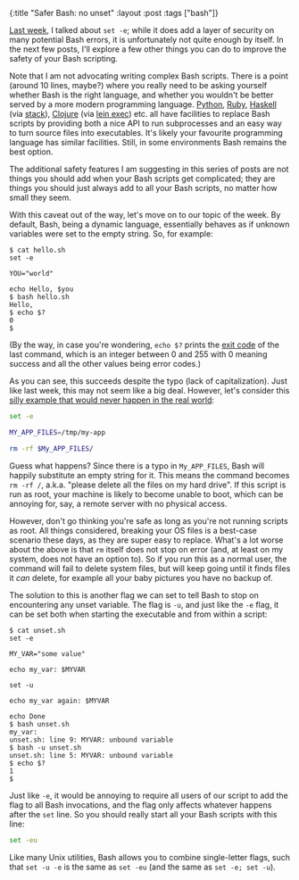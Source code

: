 {:title "Safer Bash: no unset"
 :layout :post
 :tags ["bash"]}

[Last week], I talked about `set -e`; while it does add a layer of security on
many potential Bash errors, it is unfortunately not quite enough by itself. In
the next few posts, I'll explore a few other things you can do to improve the
safety of your Bash scripting.

Note that I am not advocating writing complex Bash scripts. There is a point
(around 10 lines, maybe?) where you really need to be asking yourself whether
Bash is the right language, and whether you wouldn't be better served by a more
modern programming language. [Python], [Ruby], [Haskell] (via [stack]),
[Clojure] (via [lein exec]) etc. all have facilities to replace Bash scripts by
providing both a nice API to run subprocesses and an easy way to turn source
files into executables. It's likely your favourite programming language has
similar facilities. Still, in some environments Bash remains the best option.

The additional safety features I am suggesting in this series of posts are not
things you should add when your Bash scripts get complicated; they are things
you should just always add to all your Bash scripts, no matter how small they
seem.

With this caveat out of the way, let's move on to our topic of the week. By
default, Bash, being a dynamic language, essentially behaves as if unknown
variables were set to the empty string. So, for example:

```shell
$ cat hello.sh
set -e

YOU="world"

echo Hello, $you
$ bash hello.sh
Hello,
$ echo $?
0
$
```

(By the way, in case you're wondering, `echo $?` prints the [exit code] of the
last command, which is an integer between 0 and 255 with 0 meaning success and
all the other values being error codes.)

As you can see, this succeeds despite the typo (lack of capitalization). Just
like last week, this may not seem like a big deal. However, let's consider this
[silly example that would never happen in the real world]:

```bash
set -e

MY_APP_FILES=/tmp/my-app

rm -rf $My_APP_FILES/
```

Guess what happens? Since there is a typo in `My_APP_FILES`, Bash will happily
substitute an empty string for it. This means the command becomes `rm -rf /`,
a.k.a. "please delete all the files on my hard drive". If this script is run as
root, your machine is likely to become unable to boot, which can be annoying
for, say, a remote server with no physical access.

However, don't go thinking you're safe as long as you're not running scripts as
root. All things considered, breaking your OS files is a best-case scenario
these days, as they are super easy to replace. What's a lot worse about the
above is that `rm` itself does not stop on error (and, at least on my system,
does not have an option to). So if you run this as a normal user, the command
will fail to delete system files, but will keep going until it finds files it
_can_ delete, for example all your baby pictures you have no backup of.

The solution to this is another flag we can set to tell Bash to stop on
encountering any unset variable. The flag is `-u`, and just like the `-e` flag,
it can be set both when starting the executable and from within a script:

```shell
$ cat unset.sh
set -e

MY_VAR="some value"

echo my_var: $MYVAR

set -u

echo my_var again: $MYVAR

echo Done
$ bash unset.sh
my_var:
unset.sh: line 9: MYVAR: unbound variable
$ bash -u unset.sh
unset.sh: line 5: MYVAR: unbound variable
$ echo $?
1
$
```

Just like `-e`, it would be annoying to require all users of our script to add
the flag to all Bash invocations, and the flag only affects whatever happens
after the `set` line. So you should really start all your Bash scripts with
this line:

```bash
set -eu
```

Like many Unix utilities, Bash allows you to combine single-letter flags, such
that `set -u -e` is the same as `set -eu` (and the same as `set -e; set -u`).


[Last week]: /posts/2021-01-17-bash-set-dash-e
[Ruby]: https://www.ruby-lang.org/en/
[Haskell]: https://www.haskell.org
[stack]: https://docs.haskellstack.org/en/stable/GUIDE/#script-interpreter
[Clojure]: https://clojure.org
[lein exec]: https://github.com/kumarshantanu/lein-exec
[Python]: https://www.python.org
[exit code]: https://en.wikipedia.org/wiki/Exit_status
[silly example that would never happen in the real world]: https://github.com/valvesoftware/steam-for-linux/issues/3671
